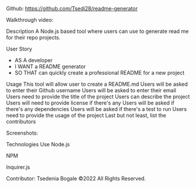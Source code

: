 Github: https://github.com/Tsedi28/readme-generator

Walkthrough video: 

Description
A Node.js based tool where users can use to generate read me for their repo projects.

User Story
- AS A developer
- I WANT a README generator
- SO THAT can quickly create a professional README for a new project

Usage
This tool will allow user to create a README.md
Users will be asked to enter their Github username
Users will be asked to enter their email
Users need to provide the title of the project
Users can describe the project
Users will need to provide license if there's any
Users will be asked if there's any dependencies
Users will be asked if there's a test to run
Users need to provide the usage of the project
Last but not least, list the contributors

Screenshots:

Technologies Use
Node.js

NPM

Inquirer.js

Contributor:
Tsedenia Bogale ©2022 All Rights Reserved.